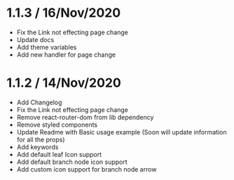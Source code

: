 # 1.1.3 / 16/Nov/2020

- Fix the Link not effecting page change
- Update docs
- Add theme variables
- Add new handler for page change

# 1.1.2 / 14/Nov/2020

- Add Changelog
- Fix the Link not effecting page change
- Remove react-router-dom from lib dependency
- Remove styled components
- Update Readme with Basic usage example (Soon will update information for all the props)
- Add keywords
- Add default leaf Icon support
- Add default branch node icon support
- Add custom icon support for branch node arrow
